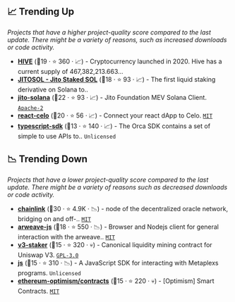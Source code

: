 ## 📈 Trending Up

_Projects that have a higher project-quality score compared to the last update. There might be a variety of reasons, such as increased downloads or code activity._

- <b><a href="https://github.com/openhive-network">HIVE</a></b> (🥉19 ·  ⭐ 360 · 📈) - Cryptocurrency launched in 2020. Hive has a current supply of 467,382,213.663...
- <b><a href="https://github.com/jito-foundation">JITOSOL - Jito Staked SOL</a></b> (🥈18 ·  ⭐ 93 · 📈) - The first liquid staking derivative on Solana to.. <code><img src="https://git.io/J9cOa" style="display:inline;" width="13" height="13"></code>
- <b><a href="https://github.com/jito-foundation/jito-solana">jito-solana</a></b> (🥇22 ·  ⭐ 93 · 📈) - Jito Foundation MEV Solana Client. <code><a href="http://bit.ly/3nYMfla">Apache-2</a></code>
- <b><a href="https://github.com/celo-org/react-celo">react-celo</a></b> (🥈20 ·  ⭐ 56 · 📈) - Connect your react dApp to Celo. <code><a href="http://bit.ly/34MBwT8">MIT</a></code>
- <b><a href="https://github.com/orca-so/typescript-sdk">typescript-sdk</a></b> (🥉13 ·  ⭐ 140 · 📈) - The Orca SDK contains a set of simple to use APIs to.. <code>Unlicensed</code>

## 📉 Trending Down

_Projects that have a lower project-quality score compared to the last update. There might be a variety of reasons such as decreased downloads or code activity._

- <b><a href="https://github.com/smartcontractkit/chainlink">chainlink</a></b> (🥇30 ·  ⭐ 4.9K · 📉) - node of the decentralized oracle network, bridging on and off-.. <code><a href="http://bit.ly/34MBwT8">MIT</a></code>
- <b><a href="https://github.com/ArweaveTeam/arweave-js">arweave-js</a></b> (🥈18 ·  ⭐ 550 · 📉) - Browser and Nodejs client for general interaction with the arweave.. <code><a href="http://bit.ly/34MBwT8">MIT</a></code>
- <b><a href="https://github.com/Uniswap/v3-staker">v3-staker</a></b> (🥈15 ·  ⭐ 320 · 💀) - Canonical liquidity mining contract for Uniswap V3. <code><a href="http://bit.ly/2M0xdwT">GPL-3.0</a></code>
- <b><a href="https://github.com/metaplex-foundation/js">js</a></b> (🥈15 ·  ⭐ 310 · 📉) - A JavaScript SDK for interacting with Metaplexs programs. <code>Unlicensed</code>
- <b><a href="https://github.com/ethereum-optimism/contracts">ethereum-optimism/contracts</a></b> (🥈15 ·  ⭐ 220 · 💀) - [Optimism] Smart Contracts. <code><a href="http://bit.ly/34MBwT8">MIT</a></code>

